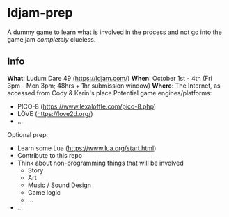# ldjam-prep
A dummy game to learn what is involved in the process and not go into the game jam *completely* clueless.

## Info

**What**: Ludum Dare 49 (https://ldjam.com/)
**When**: October 1st - 4th (Fri 3pm - Mon 3pm; 48hrs + 1hr submission window) 
**Where**: The Internet, as accessed from Cody & Karin's place
Potential game engines/platforms:
  - PICO-8 (https://www.lexaloffle.com/pico-8.php)
  - LÖVE (https://love2d.org/)
  - ...

Optional prep:
  - Learn some Lua (https://www.lua.org/start.html)
  - Contribute to this repo
  - Think about non-programming things that will be involved
    - Story
    - Art
    - Music / Sound Design
    - Game logic
    - ...
  - ...
